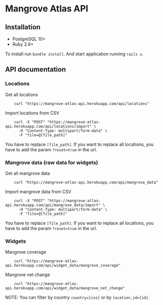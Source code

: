 # Mangrove Atlas API

## Installation

* PostgreSQL 10+
* Ruby 2.6+

To install run `bundle install`. And start application running `rails s`.

## API documentation


### Locations

Get all locations

```
    curl "https://mangrove-atlas-api.herokuapp.com/api/locations"
```

Import locations from CSV

```
    curl -X "POST" "https://mangrove-atlas-api.herokuapp.com/api/locations/import" \
      -H "Content-Type: multipart/form-data" \
      -F "file=@[file_path]"
```

You have to replace `[file_path]`.
If you want to replace all locations, you have to add the param `?reset=true` in the url.

### Mangrove data (raw data for widgets)

Get all mangrove data

```
    curl "https://mangrove-atlas-api.herokuapp.com/api/mangrove_data"
```

Import mangrove data from CSV

```
    curl -X "POST" "https://mangrove-atlas-api.herokuapp.com/api/mangrove_data/import" \
      -H "Content-Type: multipart/form-data" \
      -F "file=@[file_path]"
```

You have to replace `[file_path]`.
If you want to replace all locations, you have to add the param `?reset=true` in the url.

### Widgets

Mangrove coverage

```
    curl "https://mangrove-atlas-api.herokuapp.com/api/widget_data/mangrove_coverage"
```

Mangrove net change

```
    curl "https://mangrove-atlas-api.herokuapp.com/api/widget_data/mangrove_net_change"
```

NOTE: You can filter by country `country=[iso]` or by `location_id=[id]`.

